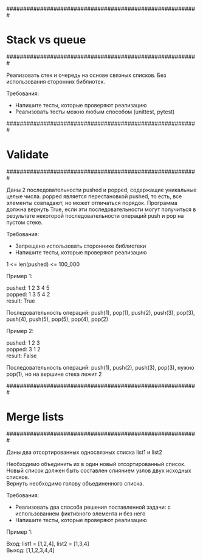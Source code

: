 #########################################################
# Stack vs queue
#########################################################

Реализовать стек и очередь на основе связных списков. Без использования сторонних библиотек. 

Требования:
- Напишите тесты, которые проверяют реализацию
- Реализовать тесты можно любым способом (unittest, pytest)

#########################################################
# Validate
#########################################################

Даны 2 последовательности pushed и popped, содержащие уникальные целые числа. popped  является перестановкой pushed, то есть, все элементы совпадают, но может отличаться порядок. Программа должна вернуть True, если эти последовательности могут получиться в результате некоторой последовательности операций push и pop на пустом стеке.

Требования:
- Запрещено использовать стороннике библиотеки
- Напишите тесты, которые проверяют реализацию

1 <= len(pushed) <= 100_000

Пример 1:

pushed: 1 2 3 4 5\
popped: 1 3 5 4 2\
result: True

Последовательность операций: push(1), pop(1), push(2), push(3), pop(3), push(4), push(5), pop(5), pop(4), pop(2)

Пример 2:

pushed: 1 2 3\
popped: 3 1 2\
result: False

Последовательность операций: push(1), push(2), push(3), pop(3), нужно pop(1), но на вершине стека лежит 2

#########################################################
# Merge lists
#########################################################

Даны два отсортированных односвязных списка list1 и list2

Необходимо объединить их в один новый отсортированный список.\
Новый список должен быть составлен слиянием узлов двух исходных списков.\
Вернуть необходимо голову объединенного списка.

Требования:
- Реализовать два способа решения поставленной задачи: с использованием фиктивного элемента и без него
- Напишите тесты, которые проверяют реализацию

Пример 1:

Вход: list1 = [1,2,4], list2 = [1,3,4]\
Выход: [1,1,2,3,4,4]



